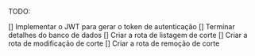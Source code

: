 TODO:

[] Implementar o JWT para gerar o token de autenticação
[] Terminar detalhes do banco de dados
[] Criar a rota de listagem de corte
[] Criar a rota de modificação de corte
[] Criar a rota de remoção de corte
